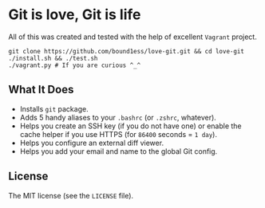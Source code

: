 # Git is love, Git is life

All of this was created and tested with the help of excellent `Vagrant` project.

```shell
git clone https://github.com/bound1ess/love-git.git && cd love-git
./install.sh && ./test.sh
./vagrant.py # If you are curious ^_^
```

## What It Does

- Installs `git` package.
- Adds 5 handy aliases to your `.bashrc` (or `.zshrc`, whatever).
- Helps you create an SSH key (if you do not have one) or enable the cache helper if you use HTTPS (for `86400` seconds = `1 day`).
- Helps you configure an external diff viewer.
- Helps you add your email and name to the global Git config.

## License

The MIT license (see the `LICENSE` file).
